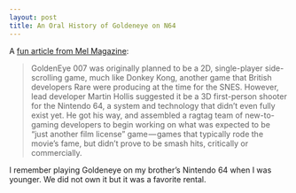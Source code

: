 ```yaml
---
layout: post
title: An Oral History of Goldeneye on N64
---
```

A [fun article from Mel Magazine](https://melmagazine.com/an-oral-history-of-goldeneye-007-on-the-n64-129844f1c5ab):
>GoldenEye 007 was originally planned to be a 2D, single-player side-scrolling game, much like Donkey Kong, another game that British developers Rare were producing at the time for the SNES. However, lead developer Martin Hollis suggested it be a 3D first-person shooter for the Nintendo 64, a system and technology that didn’t even fully exist yet. He got his way, and assembled a ragtag team of new-to-gaming developers to begin working on what was expected to be “just another film license” game — games that typically rode the movie’s fame, but didn’t prove to be smash hits, critically or commercially.

I remember playing Goldeneye on my brother’s Nintendo 64 when I was younger. We did not own it but it was a favorite rental.
